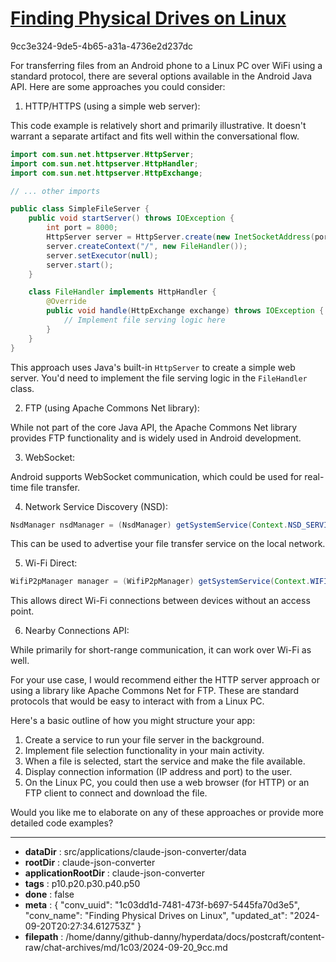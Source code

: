# [Finding Physical Drives on Linux](https://claude.ai/chat/1c03dd1d-7481-473f-b697-5445fa70d3e5)

9cc3e324-9de5-4b65-a31a-4736e2d237dc

 For transferring files from an Android phone to a Linux PC over WiFi using a standard protocol, there are several options available in the Android Java API. Here are some approaches you could consider:

1. HTTP/HTTPS (using a simple web server):

<antThinking>This code example is relatively short and primarily illustrative. It doesn't warrant a separate artifact and fits well within the conversational flow.</antThinking>

```java
import com.sun.net.httpserver.HttpServer;
import com.sun.net.httpserver.HttpHandler;
import com.sun.net.httpserver.HttpExchange;

// ... other imports

public class SimpleFileServer {
    public void startServer() throws IOException {
        int port = 8000;
        HttpServer server = HttpServer.create(new InetSocketAddress(port), 0);
        server.createContext("/", new FileHandler());
        server.setExecutor(null);
        server.start();
    }

    class FileHandler implements HttpHandler {
        @Override
        public void handle(HttpExchange exchange) throws IOException {
            // Implement file serving logic here
        }
    }
}
```

This approach uses Java's built-in `HttpServer` to create a simple web server. You'd need to implement the file serving logic in the `FileHandler` class.

2. FTP (using Apache Commons Net library):

While not part of the core Java API, the Apache Commons Net library provides FTP functionality and is widely used in Android development.

3. WebSocket:

Android supports WebSocket communication, which could be used for real-time file transfer.

4. Network Service Discovery (NSD):

```java
NsdManager nsdManager = (NsdManager) getSystemService(Context.NSD_SERVICE);
```

This can be used to advertise your file transfer service on the local network.

5. Wi-Fi Direct:

```java
WifiP2pManager manager = (WifiP2pManager) getSystemService(Context.WIFI_P2P_SERVICE);
```

This allows direct Wi-Fi connections between devices without an access point.

6. Nearby Connections API:

While primarily for short-range communication, it can work over Wi-Fi as well.

For your use case, I would recommend either the HTTP server approach or using a library like Apache Commons Net for FTP. These are standard protocols that would be easy to interact with from a Linux PC.

Here's a basic outline of how you might structure your app:

1. Create a service to run your file server in the background.
2. Implement file selection functionality in your main activity.
3. When a file is selected, start the service and make the file available.
4. Display connection information (IP address and port) to the user.
5. On the Linux PC, you could then use a web browser (for HTTP) or an FTP client to connect and download the file.

Would you like me to elaborate on any of these approaches or provide more detailed code examples?

---

* **dataDir** : src/applications/claude-json-converter/data
* **rootDir** : claude-json-converter
* **applicationRootDir** : claude-json-converter
* **tags** : p10.p20.p30.p40.p50
* **done** : false
* **meta** : {
  "conv_uuid": "1c03dd1d-7481-473f-b697-5445fa70d3e5",
  "conv_name": "Finding Physical Drives on Linux",
  "updated_at": "2024-09-20T20:27:34.612753Z"
}
* **filepath** : /home/danny/github-danny/hyperdata/docs/postcraft/content-raw/chat-archives/md/1c03/2024-09-20_9cc.md